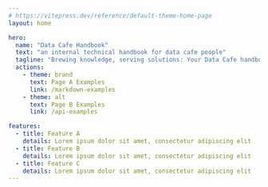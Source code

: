 ```yaml
---
# https://vitepress.dev/reference/default-theme-home-page
layout: home

hero:
  name: "Data Cafe Handbook"
  text: "an internal technical handbook for data cafe people"
  tagline: "Brewing knowledge, serving solutions: Your Data Cafe handbook."
  actions:
    - theme: brand
      text: Page A Examples
      link: /markdown-examples
    - theme: alt
      text: Page B Examples
      link: /api-examples

features:
  - title: Feature A
    details: Lorem ipsum dolor sit amet, consectetur adipiscing elit
  - title: Feature B
    details: Lorem ipsum dolor sit amet, consectetur adipiscing elit
  - title: Feature C
    details: Lorem ipsum dolor sit amet, consectetur adipiscing elit
---
```



